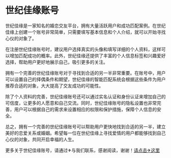 # 世纪佳缘账号

世纪佳缘是一家知名的婚恋交友平台，拥有大量活跃用户和成功匹配案例。在世纪佳缘上创建一个账号非常简单，只需要填写基本信息和个人介绍，就可以开始寻找心仪的对象了。

在注册世纪佳缘账号时，建议用户选择真实的头像和填写详细的个人资料，这样可以增加匹配成功的概率。此外，世纪佳缘还提供了丰富的个人信息标签和兴趣爱好选择，帮助用户更好地展示自己，吸引更多的关注。

拥有一个完善的世纪佳缘账号对于寻找到合适的另一半非常重要。在账号中，用户可以设置自己的择偶条件和期望，世纪佳缘的智能匹配系统会根据这些条件为用户推荐合适的对象，大大提高了交友成功的可能性。

除了个人资料的完善，世纪佳缘账号还可以通过实名认证和身份认证来增加自己的可信度，让更多的人愿意和自己交流。同时，世纪佳缘账号的隐私设置也非常完善，用户可以根据自己的需求来设置相应的权限和保护措施，保障个人信息的安全。

总之，拥有一个完善的世纪佳缘账号可以帮助用户更快地找到合适的另一半，建立美好的恋爱关系或婚姻。希望每一位在世纪佳缘上寻找爱情的用户都能够找到自己心仪的对象，共同开启幸福的人生。

更多关于世纪佳缘账号，请通过✈与我们联系，感谢阅读，谢谢！[请点击✈这里](https://t.me/lm999bot)